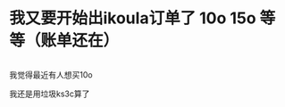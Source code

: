 # 我又要开始出ikoula订单了 10o 15o 等等（账单还在）


<img id="aimg_ouj1f" onclick="zoom(this, this.src, 0, 0, 0)" class="zoom" src="https://i.loli.net/2020/10/18/FpsViOM1Ro3K7Dw.jpg" onmouseover="img_onmouseoverfunc(this)" onload="thumbImg(this)" border="0" alt="" />

我觉得最近有人想买10o

我还是用垃圾ks3c算了
